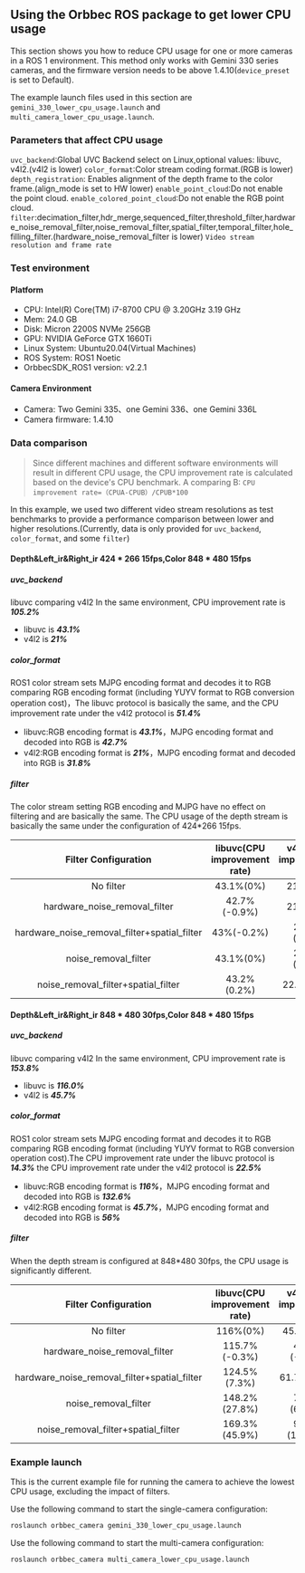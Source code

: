 ## Using the Orbbec ROS package to get lower CPU usage

This section shows you how to reduce CPU usage for one or more cameras in a ROS 1 environment. This method only works with Gemini 330 series cameras, and the firmware version needs to be above 1.4.10(`device_preset `is set to Default).

The example launch files used in this section are `gemini_330_lower_cpu_usage.launch` and `multi_camera_lower_cpu_usage.launch`.

### Parameters that affect CPU usage

`uvc_backend`:Global UVC Backend select on Linux,optional values: libuvc, v4l2.(v4l2 is lower)
`color_format`:Color stream coding format.(RGB is lower)
`depth_registration`: Enables alignment of the depth frame to the color frame.(align_mode is set to HW lower)
`enable_point_cloud`:Do not enable the point cloud.
`enable_colored_point_cloud`:Do not enable the RGB point cloud.
`filter`:decimation_filter,hdr_merge,sequenced_filter,threshold_filter,hardware_noise_removal_filter,noise_removal_filter,spatial_filter,temporal_filter,hole_filling_filter.(hardware_noise_removal_filter is lower)
`Video stream resolution and frame rate`

### Test environment

#### Platform

* CPU: Intel(R) Core(TM) i7-8700 CPU @ 3.20GHz   3.19 GHz
* Mem: 24.0 GB
* Disk: Micron 2200S NVMe 256GB
* GPU: NVIDIA GeForce GTX 1660Ti
* Linux System: Ubuntu20.04(Virtual Machines)
* ROS System: ROS1 Noetic
* OrbbecSDK_ROS1 version: v2.2.1

#### Camera Environment

* Camera: Two Gemini 335、one Gemini 336、one Gemini 336L
* Camera firmware: 1.4.10

### Data comparison

> Since different machines and different software environments will result in different CPU usage, the CPU improvement rate is calculated based on the device's CPU benchmark.
> A comparing B:
> `CPU improvement rate=（CPUA-CPUB）/CPUB*100`

In this example, we used two different video stream resolutions as test benchmarks to provide a performance comparison between lower and higher resolutions.(Currently, data is only provided for `uvc_backend`, `color_format`, and some `filter`)

#### Depth&Left_ir&Right_ir 424 * 266 15fps,Color 848 * 480 15fps

##### uvc_backend

libuvc comparing v4l2 In the same environment, CPU improvement rate is ***105.2%***

* libuvc is ***43.1%***
* v4l2 is ***21%***

##### color_format

ROS1 color stream sets MJPG encoding format and decodes it to RGB comparing RGB encoding format (including YUYV format to RGB conversion operation cost)，The libuvc protocol is basically the same, and the CPU improvement rate under the v4l2 protocol is ***51.4%***

* libuvc:RGB encoding format is ***43.1%***，MJPG encoding format and decoded into RGB is ***42.7%***
* v4l2:RGB encoding format is ***21%***，MJPG encoding format and decoded into RGB is ***31.8%***

##### filter

The color stream setting RGB encoding and MJPG have no effect on filtering and are basically the same. The CPU usage of the depth stream is basically the same under the configuration of 424*266 15fps.

|             Filter Configuration             | libuvc(CPU improvement rate) | v4l2(CPU improvement rate) |
| :------------------------------------------: | :--------------------------: | :------------------------: |
|                  No filter                   |          43.1%(0%)           |          21%(0%)           |
|        hardware_noise_removal_filter         |         42.7%(-0.9%)         |          21%(0%)           |
| hardware_noise_removal_filter+spatial_filter |          43%(-0.2%)          |        21.7%(3.3%)         |
|             noise_removal_filter             |          43.1%(0%)           |        22.1%(5.2%)         |
|     noise_removal_filter+spatial_filter      |         43.2%(0.2%)          |         22.9%(9%)          |

#### Depth&Left_ir&Right_ir 848 * 480 30fps,Color 848 * 480 15fps

##### uvc_backend

libuvc comparing v4l2 In the same environment, CPU improvement rate is ***153.8%***

* libuvc is ***116.0%***
* v4l2 is ***45.7%***

##### color_format

ROS1 color stream sets MJPG encoding format and decodes it to RGB comparing RGB encoding format (including YUYV format to RGB conversion operation cost).The CPU improvement rate under the libuvc protocol is ***14.3%*** the CPU improvement rate under the v4l2 protocol is ***22.5%***

* libuvc:RGB encoding format is ***116%***，MJPG encoding format and decoded into RGB is ***132.6%***
* v4l2:RGB encoding format is ***45.7%***，MJPG encoding format and decoded into RGB is ***56%***

##### filter

When the depth stream is configured at 848*480 30fps, the CPU usage is significantly different.

|             Filter Configuration             | libuvc(CPU improvement rate) | v4l2(CPU improvement rate) |
| :------------------------------------------: | :--------------------------: | :------------------------: |
|                  No filter                   |           116%(0%)           |         45.7%(0%)          |
|        hardware_noise_removal_filter         |        115.7%(-0.3%)         |        45.6%(-0.2%)        |
| hardware_noise_removal_filter+spatial_filter |         124.5%(7.3%)         |         61.7%(35%)         |
|             noise_removal_filter             |        148.2%(27.8%)         |        73.4%(60.6%)        |
|     noise_removal_filter+spatial_filter      |        169.3%(45.9%)         |       93.3%(104.2%)        |

### Example launch

This is the current example file for running the camera to achieve the lowest CPU usage, excluding the impact of filters.

Use the following command to start the single-camera configuration:

```bash
roslaunch orbbec_camera gemini_330_lower_cpu_usage.launch
```

Use the following command to start the multi-camera configuration:

```bash
roslaunch orbbec_camera multi_camera_lower_cpu_usage.launch
```
